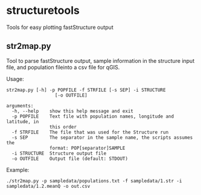 # structuretools
Tools for easy plotting fastStructure output

## str2map.py
Tool to parse fastStructure output, sample information in the structure input file, and population fileinto a csv file for qGIS.

Usage:

```
str2map.py [-h] -p POPFILE -f STRFILE [-s SEP] -i STRUCTURE
                  [-o OUTFILE]

arguments:
  -h, --help    show this help message and exit
  -p POPFILE    Text file with population names, longitude and latitude, in
                this order
  -f STRFILE    The file that was used for the Structure run
  -s SEP        The separator in the sample name, the scripts assumes the
                format: POP[separator]SAMPLE
  -i STRUCTURE  Structure output file
  -o OUTFILE    Output file (default: STDOUT)
```

Example:

```
./str2map.py -p sampledata/populations.txt -f sampledata/1.str -i sampledata/1.2.meanQ -o out.csv
```
